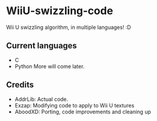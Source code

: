 # WiiU-swizzling-code
Wii U swizzling algorithm, in multiple languages! :D
  
## Current languages
* C
* Python
More will come later.  
  
## Credits
* AddrLib: Actual code.
* Exzap: Modifying code to apply to Wii U textures
* AboodXD: Porting, code improvements and cleaning up